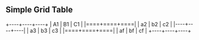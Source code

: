 ## Simple Grid Table

+----+----+----+
| A1 | B1 | C1 |
|====+====+====|
| a2 | b2 | c2 |
|----+----+----|
| a3 | b3 | c3 |
|====+====+====|
| af | bf | cf |
+----+----+----+
